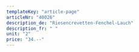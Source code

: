 ```yaml
---
templateKey: "article-page"
articleNr: "40026"
description_de: "Riesencrevetten-Fenchel-Lauch"
description_fr: " "
unit: "2"
price: "34.--"
---
```

